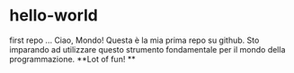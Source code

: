 # hello-world
first repo
...
Ciao, Mondo!
Questa è la mia prima repo su github. Sto imparando ad utilizzare questo strumento fondamentale per il mondo della programmazione. **Lot of fun! **
